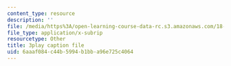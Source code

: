 ```yaml
---
content_type: resource
description: ''
file: /media/https%3A/open-learning-course-data-rc.s3.amazonaws.com/18-03sc-differential-equations-fall-2011/6aaaf084c44b5994b1bba96e725c4064_MdzfsfBNJIw.vtt
file_type: application/x-subrip
resourcetype: Other
title: 3play caption file
uid: 6aaaf084-c44b-5994-b1bb-a96e725c4064
---
```

